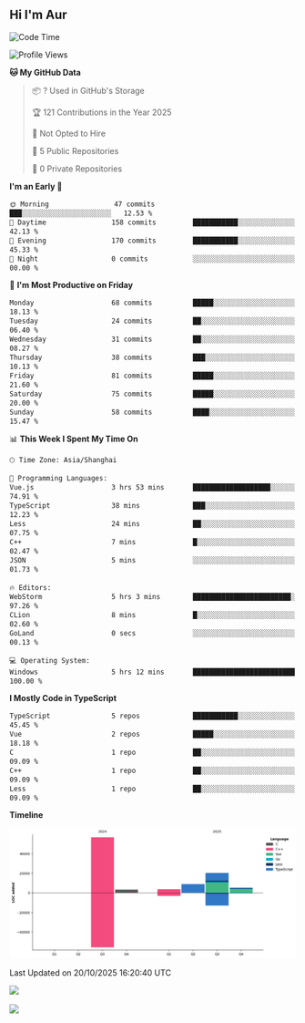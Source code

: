 ## Hi I'm Aur

 <!--START_SECTION:waka-->
![Code Time](http://img.shields.io/badge/Code%20Time-68%20hrs%2036%20mins-blue)

![Profile Views](http://img.shields.io/badge/Profile%20Views-7-blue)

**🐱 My GitHub Data** 

> 📦 ? Used in GitHub's Storage 
 > 
> 🏆 121 Contributions in the Year 2025
 > 
> 🚫 Not Opted to Hire
 > 
> 📜 5 Public Repositories 
 > 
> 🔑 0 Private Repositories 
 > 
**I'm an Early 🐤** 

```text
🌞 Morning                47 commits          ███░░░░░░░░░░░░░░░░░░░░░░   12.53 % 
🌆 Daytime                158 commits         ███████████░░░░░░░░░░░░░░   42.13 % 
🌃 Evening                170 commits         ███████████░░░░░░░░░░░░░░   45.33 % 
🌙 Night                  0 commits           ░░░░░░░░░░░░░░░░░░░░░░░░░   00.00 % 
```
📅 **I'm Most Productive on Friday** 

```text
Monday                   68 commits          █████░░░░░░░░░░░░░░░░░░░░   18.13 % 
Tuesday                  24 commits          ██░░░░░░░░░░░░░░░░░░░░░░░   06.40 % 
Wednesday                31 commits          ██░░░░░░░░░░░░░░░░░░░░░░░   08.27 % 
Thursday                 38 commits          ███░░░░░░░░░░░░░░░░░░░░░░   10.13 % 
Friday                   81 commits          █████░░░░░░░░░░░░░░░░░░░░   21.60 % 
Saturday                 75 commits          █████░░░░░░░░░░░░░░░░░░░░   20.00 % 
Sunday                   58 commits          ████░░░░░░░░░░░░░░░░░░░░░   15.47 % 
```


📊 **This Week I Spent My Time On** 

```text
🕑︎ Time Zone: Asia/Shanghai

💬 Programming Languages: 
Vue.js                   3 hrs 53 mins       ███████████████████░░░░░░   74.91 % 
TypeScript               38 mins             ███░░░░░░░░░░░░░░░░░░░░░░   12.23 % 
Less                     24 mins             ██░░░░░░░░░░░░░░░░░░░░░░░   07.75 % 
C++                      7 mins              █░░░░░░░░░░░░░░░░░░░░░░░░   02.47 % 
JSON                     5 mins              ░░░░░░░░░░░░░░░░░░░░░░░░░   01.73 % 

🔥 Editors: 
WebStorm                 5 hrs 3 mins        ████████████████████████░   97.26 % 
CLion                    8 mins              █░░░░░░░░░░░░░░░░░░░░░░░░   02.60 % 
GoLand                   0 secs              ░░░░░░░░░░░░░░░░░░░░░░░░░   00.13 % 

💻 Operating System: 
Windows                  5 hrs 12 mins       █████████████████████████   100.00 % 
```

**I Mostly Code in TypeScript** 

```text
TypeScript               5 repos             ███████████░░░░░░░░░░░░░░   45.45 % 
Vue                      2 repos             █████░░░░░░░░░░░░░░░░░░░░   18.18 % 
C                        1 repo              ██░░░░░░░░░░░░░░░░░░░░░░░   09.09 % 
C++                      1 repo              ██░░░░░░░░░░░░░░░░░░░░░░░   09.09 % 
Less                     1 repo              ██░░░░░░░░░░░░░░░░░░░░░░░   09.09 % 
```



**Timeline**

![Lines of Code chart](https://raw.githubusercontent.com/ImAurs/ImAurs/main/assets/bar_graph.png)


 Last Updated on 20/10/2025 16:20:40 UTC
<!--END_SECTION:waka-->

![](https://github-readme-stats.vercel.app/api?username=ImAurs&show_icons=true&include_all_commits=true&include_orgs=true&count_private=true)

![](https://github-readme-stats.vercel.app/api/top-langs/?username=ImAurs&layout=compact)
